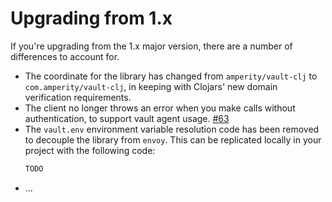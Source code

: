 Upgrading from 1.x
==================

If you're upgrading from the 1.x major version, there are a number of
differences to account for.

- The coordinate for the library has changed from `amperity/vault-clj` to
  `com.amperity/vault-clj`, in keeping with Clojars' new domain verification
  requirements.
- The client no longer throws an error when you make calls without
  authentication, to support vault agent usage.
  [#63](https://github.com/amperity/vault-clj/issues/63)
- The `vault.env` environment variable resolution code has been removed to
  decouple the library from `envoy`. This can be replicated locally in your
  project with the following code:
  ```clj
  TODO
  ```
- ...
